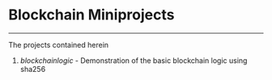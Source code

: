 # Blockchain Miniprojects
---
The projects contained herein
1. *blockchainlogic* - Demonstration of the basic blockchain logic using sha256
 
